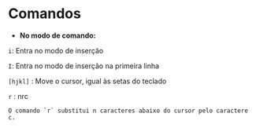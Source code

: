 # **Comandos**

* **No modo de comando:**

`i`: Entra no modo de inserção

`I`: Entra no modo de inserção na primeira linha

`[hjkl]` : Move o cursor, igual às setas do teclado

`r` : nrc

	O comando `r` substitui n caracteres abaixo do cursor pelo caractere c.

